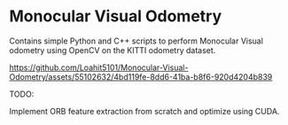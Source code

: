 # Monocular Visual Odometry

Contains simple Python and C++ scripts to perform Monocular Visual odometry using OpenCV on the KITTI odometry dataset. 


https://github.com/Loahit5101/Monocular-Visual-Odometry/assets/55102632/4bd119fe-8dd6-41ba-b8f6-920d4204b839




TODO:

Implement ORB feature extraction from scratch and optimize using CUDA.
